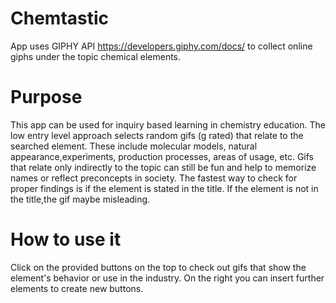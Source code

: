 # Chemtastic
App uses GIPHY API https://developers.giphy.com/docs/ to collect online giphs under the topic chemical elements. 

# Purpose
This app can be used for inquiry based learning in chemistry education. The low entry level approach selects random gifs (g rated) that relate to the searched element. These include molecular models, natural appearance,experiments, production processes, areas of usage, etc. Gifs that relate only indirectly to the topic can still be fun and help to memorize names or reflect preconcepts in society. The fastest way to check for proper findings is if the element is stated in the title. If the element is not in the title,the gif maybe misleading. 

# How to use it
Click on the provided buttons on the top to check out gifs that show the element's behavior or use in the industry. 
On the right you can insert further elements to create new buttons.
